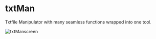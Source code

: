 # txtMan
Txtfile Manipulator with many seamless functions wrapped into one tool.



![txtManscreen](https://github.com/user-attachments/assets/36927b0f-8b49-45f0-997f-7f58bdec329d)
